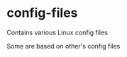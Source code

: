 config-files
============
Contains various Linux config files

Some are based on other's config files

